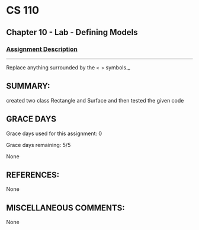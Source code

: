 # CS 110
## Chapter 10 - Lab - Defining Models

### [Assignment Description](https://docs.google.com/document/d/15DfkIaMl1zTHGfpNH6NFQGl9UYp_GamYK79O8CZCddc/edit?usp=sharing)

***
Replace anything surrounded by the `< >` symbols._

## SUMMARY:
 created two class Rectangle and Surface and then tested the given code

## GRACE DAYS
Grace days used for this assignment: 0

Grace days remaining: 5/5

None

## REFERENCES:
None
## MISCELLANEOUS COMMENTS:
None
